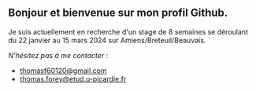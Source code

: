 ## Bonjour et bienvenue sur mon profil Github.

Je suis actuellement en recherche d'un stage de 8 semaines se déroulant du 22 janvier au 15 mars 2024 sur Amiens/Breteuil/Beauvais.

*N'hésitez pas à me contacter :*
- thomasf60120@gmail.com
- thomas.forey@etud.u-picardie.fr
